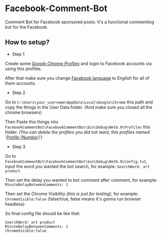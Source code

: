 # Facebook-Comment-Bot
Comment Bot for Facebook sponsored posts.
It's a functional commenting bot for the Facebook.


How to setup?
---
- Step 1

Create some *[Google Chrome Profiles](https://support.google.com/chrome/answer/2364824?hl=en&co=GENIE.Platform%3DDesktop)* and login to Facebook accounts via using this profiles. 

After that make sure you change [Facebook language](https://www.facebook.com/help/327850733950290) to *English* for all of them accounts.

* Step 2

Go to `C:\Users\your_username\AppData\Local\Google\Chrome` this path and copy the things in the User Data folder. (And make sure you closed all the chrome browsers)

Then Paste this things into `FacebookCommentBot\FacebookCommentBot\bin\Debug\Net6.0\Profiles` this folder. *(You can delete the profiles you did not want, this profiles named '[Profile [Number]](https://www.techentice.com/how-to-find-the-user-folder-for-a-specific-chrome-profile/)')*

+ Step 3

Go to `FacebookCommentBot\FacebookCommentBot\bin\Debug\Net6.0\Config.txt`, input the word you wanted the bot search, for example: `SearchWord: art product`

Then set the delay you wanted to bot comment after comment, for example: `MinuteDelayBetweenComments: 1`

Then set the Chrome Visibility *(this is just for testing)*, for example: `ChromeVisible:false` (false/true, false means it's gonna run browser headless)

So final config file should be like that:
```
SearchWord: art product
MinuteDelayBetweenComments: 1
ChromeVisible:false
```

